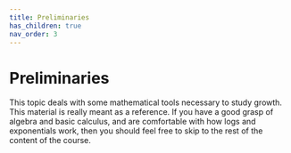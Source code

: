 ```yaml
---
title: Preliminaries
has_children: true
nav_order: 3
---
```


# Preliminaries

This topic deals with some mathematical tools necessary to study growth. This material is really meant as a reference. If you have a good grasp of algebra and basic calculus, and are comfortable with how logs and exponentials work, then you should feel free to skip to the rest of the content of the course. 
